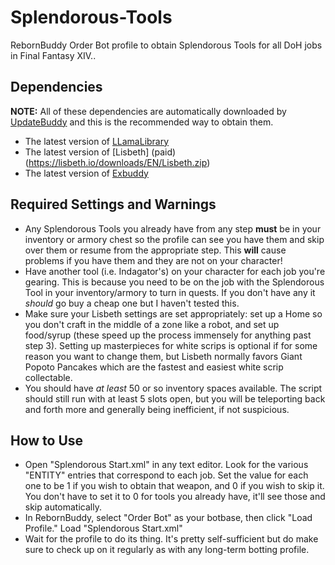 # Splendorous-Tools

RebornBuddy Order Bot profile to obtain Splendorous Tools for all DoH jobs in Final Fantasy XIV..

## Dependencies

**NOTE:** All of these dependencies are automatically downloaded by [UpdateBuddy](https://rebornbuddy.wiki/users/#installing-updatebuddy-and-other-add-ons) and this is the recommended way to obtain them.

- The latest version of [LLamaLibrary](https://github.com/nt153133/LlamaLibrary)
- The latest version of [Lisbeth] (paid) (https://lisbeth.io/downloads/EN/Lisbeth.zip)
- The latest version of [Exbuddy](https://github.com/Entrax643/ExBuddy)

## Required Settings and Warnings

- Any Splendorous Tools you already have from any step **must** be in your inventory or armory chest so the profile can see you have them and skip over them or resume from the appropriate step. This **will** cause problems if you have them and they are not on your character!
- Have another tool (i.e. Indagator's) on your character for each job you're gearing. This is because you need to be on the job with the Splendorous Tool in your inventory/armory to turn in quests. If you don't have any it _should_ go buy a cheap one but I haven't tested this.
- Make sure your Lisbeth settings are set appropriately: set up a Home so you don't craft in the middle of a zone like a robot, and set up food/syrup (these speed up the process immensely for anything past step 3). Setting up masterpieces for white scrips is optional if for some reason you want to change them, but Lisbeth normally favors Giant Popoto Pancakes which are the fastest and easiest white scrip collectable.
- You should have _at least_ 50 or so inventory spaces available. The script should still run with at least 5 slots open, but you will be teleporting back and forth more and generally being inefficient, if not suspicious.

## How to Use

- Open "Splendorous Start.xml" in any text editor. Look for the various "ENTITY" entries that correspond to each job. Set the value for each one to be 1 if you wish to obtain that weapon, and 0 if you wish to skip it. You don't have to set it to 0 for tools you already have, it'll see those and skip automatically.
- In RebornBuddy, select "Order Bot" as your botbase, then click "Load Profile." Load "Splendorous Start.xml"
- Wait for the profile to do its thing. It's pretty self-sufficient but do make sure to check up on it regularly as with any long-term botting profile.
